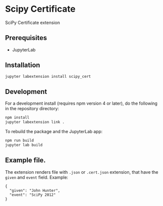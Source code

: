 # Scipy Certificate

SciPy Certificate extension


## Prerequisites

* JupyterLab

## Installation

```bash
jupyter labextension install scipy_cert
```

## Development

For a development install (requires npm version 4 or later), do the following in the repository directory:

```bash
npm install
jupyter labextension link .
```

To rebuild the package and the JupyterLab app:

```bash
npm run build
jupyter lab build
```

## Example file. 

The extension renders file with `.json` or `.cert.json` extension, that have the `given` and `event` field.
Example:

```
{
  "given": "John Hunter",
  "event": "SciPy 2012"
}
```
